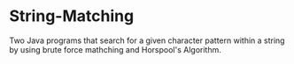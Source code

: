 # String-Matching
Two Java programs that search for a given character pattern within a string by using brute force mathching and Horspool's Algorithm.

